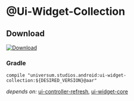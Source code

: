 @Ui-Widget-Collection
===============

## Download ##
[![Download](https://api.bintray.com/packages/universum-studios/android/universum.studios.android%3Aui/images/download.svg)](https://bintray.com/universum-studios/android/universum.studios.android%3Aui/_latestVersion)

### Gradle ###

    compile "universum.studios.android:ui-widget-collection:${DESIRED_VERSION}@aar"

_depends on:_
[ui-controller-refresh](https://github.com/universum-studios/android_ui/tree/master/library-controller-refresh),
[ui-widget-core](https://github.com/universum-studios/android_ui/tree/master/library-widget-core)